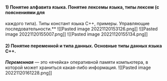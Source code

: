 #### 1) Понятие алфавита языка. Понятие лексемы языка, типы лексем (с пояснениями для
каждого типа). Типы констант языка С++, примеры. Управляющие
последовательности.**
![[Pasted image 20221120153126.png]]
![[Pasted image 20221120155007.png]]
![[Pasted image 20221120155134.png]]
#### 2) Понятие переменной и типа данных. Основные типы данных языка С++.
_**Переменная**_ — это «ячейка» оперативной памяти компьютера, в которой может храниться какая-либо информация.
![[Pasted image 20221120161228.png]]